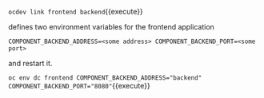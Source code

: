 
`ocdev link frontend backend`{{execute}}

defines two environment variables for the frontend application

``
COMPONENT_BACKEND_ADDRESS=<some address>
COMPONENT_BACKEND_PORT=<some port>
``

and restart it.

`oc env dc frontend COMPONENT_BACKEND_ADDRESS="backend" COMPONENT_BACKEND_PORT="8080"`{{execute}}
